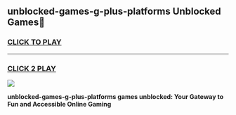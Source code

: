 
## unblocked-games-g-plus-platforms Unblocked Games👋
<h3>
<a href="https://news.freeplayer.one?title=unblocked-games-g-plus-platforms&ref=16F">CLICK TO PLAY</a></h3>
<hr>

<h3>
<a href="https://news.freeplayer.one?title=unblocked-games-g-plus-platforms&ref=16F">CLICK 2 PLAY</a>
  
</h3>

<a href="https://news.freeplayer.one?title=unblocked-games-g-plus-platforms&ref=16F/"><img src="https://clearcache.store/games.png"></a>


**unblocked-games-g-plus-platforms games unblocked: Your Gateway to Fun and Accessible Online Gaming**
